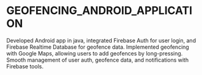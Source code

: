 # GEOFENCING_ANDROID_APPLICATION
Developed Android app in java, integrated Firebase Auth for user login, and Firebase Realtime Database for geofence data. Implemented geofencing with Google Maps, allowing users to add geofences by long-pressing. Smooth management of user auth, geofence data, and notifications with Firebase tools.
